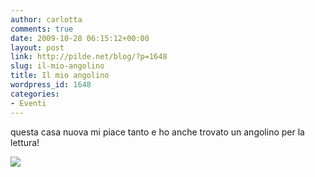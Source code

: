 ```yaml
---
author: carlotta
comments: true
date: 2009-10-28 06:15:12+00:00
layout: post
link: http://pilde.net/blog/?p=1648
slug: il-mio-angolino
title: Il mio angolino
wordpress_id: 1648
categories:
- Eventi
---
```


questa casa nuova mi piace tanto e ho anche trovato un angolino per la lettura!

![](http://pilde.net/blog/wp-content/uploads/2009/10/angoletto.jpg)
